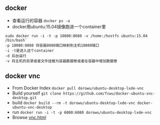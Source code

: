 ## docker
- 查看运行的容器 `docker ps -a`
- docker用ubuntu:15.04镜像跑进一个container里
```
sudo docker run -i -t -p 18080:8080 -v /home:/hostfs ubuntu:15.04 /bin/bash`
-p 18080:8080 将容器8080端口映射到主机18080端口
-i -t是进入这个container
-d 后台运行
-v 将主机的目录或者文件挂载为容器数据卷或者在容器中增加数据卷
```

## docker vnc
- From Docker Index `docker pull dorowu/ubuntu-desktop-lxde-vnc`
- Build yourself `git clone https://github.com/fcwu/docker-ubuntu-vnc-desktop.git`
- build `docker build --rm -t dorowu/ubuntu-desktop-lxde-vnc docker-ubuntu-vnc-desktop`
- run `docker run -i -t -p 6080:6080 dorowu/ubuntu-desktop-lxde-vnc`
- Browse [vnc.html](http://127.0.0.1:6080/vnc.html)
